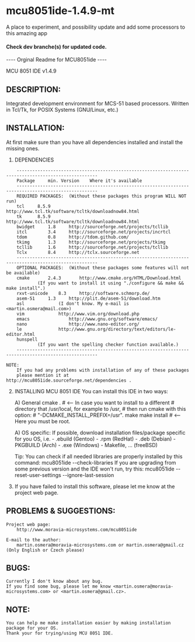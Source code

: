 # mcu8051ide-1.4.9-mt

A place to experiment, and possibility update and add some processors to this amazing app 

#### Check dev branche(s) for updated code.

---- Orginal Readme for MCU8051ide ----

MCU 8051 IDE v1.4.9

DESCRIPTION:
-------------

Integrated development environment for MCS-51 based processors.
Written in Tcl/Tk, for POSIX Systems (GNU/Linux, etc.)



INSTALLATION:
--------------

At first make sure than you have all dependencies installed and install the missing ones.

1) DEPENDENCIES
```
	-----------------------------------------------------------------------------------------------------
	Package		min. Version	Where it's available
	-----------------------------------------------------------------------------------------------------
	REQUIRED PACKAGES:	(Without these packages this program WILL NOT run)
	tcl		8.5.9		http://www.tcl.tk/software/tcltk/downloadnow84.html
	tk		8.5.9		http://www.tcl.tk/software/tcltk/downloadnow84.html
	bwidget		1.8		http://sourceforge.net/projects/tcllib
	itcl		3.4		http://sourceforge.net/projects/incrtcl
	tdom		0.8		http://tdom.github.com/
	tkimg		1.3		http://sourceforge.net/projects/tkimg
	tcllib		1.6		http://sourceforge.net/projects/tcllib
	Tclx		8.4		http://tclx.sourceforge.net
	-----------------------------------------------------------------------------------------------------
	OPTIONAL PACKAGES:	(Without these packages some features will not be available)
	cmake		2.4.3		http://www.cmake.org/HTML/Download.html
			(If you want to install it using "./configure && make && make install".)
	rxvt-unicode	8.3		http://software.schmorp.de/
	asem-51		1.3		http://plit.de/asem-51/download.htm
	asl				(I don't know. My e-mail is <martin.osmera@mail.com>)
	vim				http://www.vim.org/download.php
	emacs				http://www.gnu.org/software/emacs/
	nano				http://www.nano-editor.org/
	le				http://www.gnu.org/directory/text/editors/le-editor.html
	hunspell
			(If you want the spelling checker function available.)
	-----------------------------------------------------------------------------------------------------
```
	NOTE:
		If you had any problems with installation of any of these packages
		please mention it at http://mcu8051ide.sourceforge.net/dependencies .

2) INSTALLING MCU 8051 IDE
	You can install this IDE in two ways:

	A) General
		cmake .		# <-- In case you want to install to a different
				#     directory that /usr/local, for example to /usr,
				#     then run cmake with this option:
				#     "-DCMAKE_INSTALL_PREFIX=/usr".
		make
		make install	# <-- Here you must be root.

	A) OS specific:
		If possible, download installation files/package specific for you OS, i.e.
			- .ebuild (Gentoo)
			- .rpm (RedHat)
			- .deb (Debian)
			- PKGBUILD (Arch)
			- .exe (Windows)
			- Makefile, ... (freeBSD)

	Tip:
		You can check if all needed libraries are properly installed by this command:
		mcu8051ide --check-libraries
		If you are upgrading from some previous version and the IDE won't run, try this:
		mcu8051ide --reset-user-settings --ignore-last-session

3) If you have failed to install this software, please let me know at the project web page.


PROBLEMS & SUGGESTIONS:
-----------------------

	Project web page:
		http://www.moravia-microsystems.com/mcu8051ide

	E-mail to the author:
		martin.osmera@moravia-microsystems.com or martin.osmera@gmail.cz (Only English or Czech please)


BUGS:
------
	Currently I don't know about any bug.
	If you find some bug, please let me know <martin.osmera@moravia-microsystems.com> or <martin.osmera@gmail.cz>.

NOTE:
-----
	You can help me make installation easier by making installation package for your OS.
	Thank your for trying/using MCU 8051 IDE.
